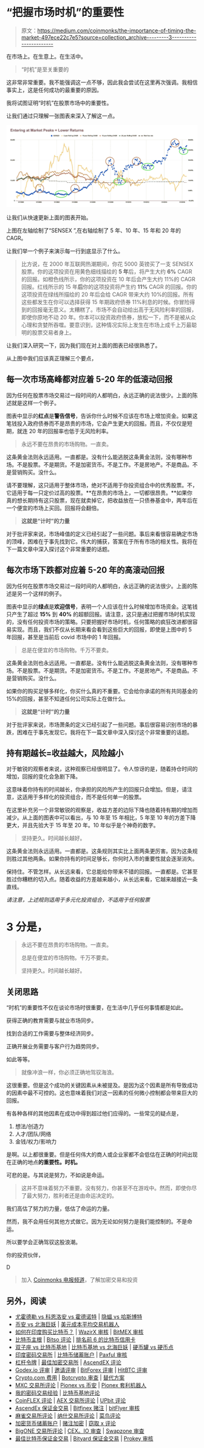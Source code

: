 # “把握市场时机”的重要性

> 原文：<https://medium.com/coinmonks/the-importance-of-timing-the-market-497ece22c7e5?source=collection_archive---------3----------------------->

在市场上。在生意上。在生活中。

> “时机”是至关重要的

这非常非常重要。我不能强调这一点不够，因此我会尝试在这里再次强调。我相信事实上，这是任何成功的最重要的原因。

我将试图证明“时机”在股票市场中的重要性。

让我们通过只理解一张图表来深入了解这一点。

![](img/290d67182ee6782798c59a24a62453ff.png)

让我们从快速更新上面的图表开始。

上图在左轴绘制了“SENSEX ”,在右轴绘制了 5 年、10 年、15 年和 20 年的 CAGR。

让我们举一个例子来演示每一行到底显示了什么。

> 比方说，在 2000 年互联网热潮期间，你花 5000 英镑买了一支 SENSEX 股票。你的这项投资在用黄色细线描绘的 **5 年**后，将产生大约 **6%** CAGR 的回报。如橙色线所示，你的这项投资在 10 年后会产生大约 11%的 CAGR 回报。红线所示的 15 年**后**你的这项投资将产生约 **11%** CAGR 的回报。你的这项投资在绿线所描绘的 20 年后会给 CAGR 带来大约 10%的回报。所有这些都发生在你可以选择获得 15 年期政府债券 11%利息的时候。你冒险得到的回报毫无意义。太糟糕了。市场不会自动给出高于无风险利率的回报，即使你原地不动 20 年。你本可以投资政府债券，放松一下，而不是被从众心理和贪婪所吞噬。要意识到，这种情况实际上发生在市场上成千上万最聪明的股票交易者身上。

让我们深入研究一下，因为我们现在对上面的图表已经很熟悉了。

从上图中我们应该真正理解三个要点，

## 每一次市场高峰都对应着 5-20 年的低滚动回报

因为任何在股票市场交易过一段时间的人都明白，永远正确的说法很少。上面的陈述就是这样一个例子。

图表中显示的**红点**是**警告信号**，告诉你什么时候不应该在市场上增加资金。如果这笔钱投入政府债券而不是昂贵的市场，它会产生更大的回报。而且，不仅仅是短期，就连 20 年的回报率也低于无风险利率。

> 永远不要在昂贵的市场购物。一直卖。

这条黄金法则永远适用。一直都是。没有什么能逃脱这条黄金法则，没有哪种市场。不是股票。不是期货。不是加密货币。不是工作。不是房地产。不是商品。不是营销购买。没什么。

请不要理解，这只适用于整体市场，绝对不适用于你投资组合中的优秀股票。不，它适用于每一只定价过高的股票。**在昂贵的市场上，一切都很昂贵。**如果你真的想长期持有这只股票，现在就卖掉它，把收益放在一只债券基金中，两年后在一个便宜的市场上买回。回报将会翻倍。

> **这就是“计时”的力量**

对于批评家来说，市场峰值的定义已经引起了一些问题。事后来看很容易确定市场的顶峰，困难在于事先找到它。伟大的捕获，答案在于所有市场的相关性。我将在下一篇文章中深入探讨这个非常重要的话题。

## 每次市场下跌都对应着 5-20 年的高滚动回报

因为任何在股票市场交易过一段时间的人都明白，永远正确的说法很少。上面的陈述是另一个这样的例子。

图表中显示的**绿点**是**欢迎信号**，表明一个人应该在什么时候增加市场资金。这笔钱只产生了超过 **15%** 到 **40%** 的超额回报。请注意，这只是通过把握市场时机实现的，没有任何投资市场的策略。只要把握好市场时机，任何策略的疯狂改进都很容易实现。而且，我们不仅从长期来看会看到这些巨大的回报，即使是上图中的 5 年回报，甚至是当前后 covid 市场中的 1 年回报。

> 总是在便宜的市场购物。千万不要卖。

这条黄金法则也永远适用。一直都是。没有什么能逃脱这条黄金法则，没有哪种市场。不是股票。不是期货。不是加密货币。不是工作。不是房地产。不是商品。不是营销购买。没什么。

如果你的购买足够多样化，你买什么真的不重要。它会给你承诺的所有共同基金的 15%的回报，甚至不知道任何公司实际上在做什么。

> **这就是“计时”的力量**

对于批评家来说，市场萧条的定义已经引起了一些问题。事后很容易识别市场的暴跌，困难在于事先发现它。我将在下一篇文章中深入探讨这个非常重要的话题。

## **持有期越长=收益越大，风险越小**

对于敏锐的观察者来说，这种观察已经很明显了。令人惊讶的是，随着持仓时间的增加，回报的变化会急剧下降。

这意味着你持有的时间越长，你承担的风险所产生的回报只会增加。但是，请注意，这适用于多样化的投资组合，而不是任何单一的股票。

在这里补充另一个非常敏锐的观察是，收益方差的边际下降也随着持有期的增加而减少。从上面的图表中可以看出，与 10 年至 15 年相比，5 年至 10 年的方差下降更大，并且先验大于 15 年至 20 年。10 年似乎是个神奇的数字。

> 坚持更久。时间越长越好。

这条黄金法则永远适用。一直都是。这条规则其实比上面两条更厉害。因为这条规则胜过其他两条。如果你持有的时间足够长，你何时入市的重要性就会逐渐消失。

保持住。不管怎样。从长远来看，它总能给你带来不错的回报。一直都是。它甚至胜过你糟糕的切入点。随着收益的方差越来越小，从长远来看，它越来越接近一条直线。

*请注意，上述规则适用于多元化投资组合，不适用于任何股票*

# 3 分是，

> 永远不要在昂贵的市场购物。一直卖。
> 
> 总是在便宜的市场购物。千万不要卖。
> 
> 坚持更久。时间越长越好。

## **关闭思路**

“时机”的重要性不仅在谈论市场时很重要，在生活中几乎任何事情都是如此。

获得正确的教育需要与就业市场同步。

找到合适的工作需要与整体经济同步。

正确开展业务需要与客户行为趋势同步。

如此等等。

> 就像冲浪一样，你必须正确地驾驭海浪。

这很重要。但是这个成功的关键因素从未被提及。是因为这个因素是所有导致成功的因素中最不可控的。这也意味着我们对这一因素的任何微小控制都会带来巨大的回报。

有各种各样的其他因素在成功中得到超过他们应得的。一些常见的疑点是，

1.  想法/创造力
2.  人才/团队/网络
3.  金钱/权力/影响力

是啊。以上都很重要。但是任何伟大的商人或企业家都不会低估在正确的时间出现在正确的地点**的重要性。时机。**

可悲的是。与其说是努力，不如说是命运。

> 这并不意味着努力不重要。没有努力，你甚至不在游戏中。然而，即使你尽了最大努力，胜利者还是由命运决定的。

我们高估了努力的力量，低估了命运的力量。

然而，我不会用任何其他方式做它。因为无论如何努力是我们能控制的。不是命运。

所以要学会正确驾驭这股浪潮。

你的投资伙伴，

D

> 加入 [Coinmonks 电报频道](https://t.me/coincodecap)，了解加密交易和投资

## 另外，阅读

*   [尤霍德勒 vs 科恩洛安 vs 霍德诺特](/coinmonks/youhodler-vs-coinloan-vs-hodlnaut-b1050acde55a) | [隐蝠 vs 哈斯博特](https://blog.coincodecap.com/cryptohopper-vs-haasbot)
*   [币安 vs 北海巨妖](https://blog.coincodecap.com/binance-vs-kraken) | [美元成本平均交易机器人](https://blog.coincodecap.com/pionex-dca-bot)
*   [如何在印度购买比特币？](/coinmonks/buy-bitcoin-in-india-feb50ddfef94) | [WazirX 审核](/coinmonks/wazirx-review-5c811b074f5b) | [BitMEX 审核](https://blog.coincodecap.com/bitmex-review)
*   [比特币主根](https://blog.coincodecap.com/bitcoin-taproot) | [Bitso 评论](https://blog.coincodecap.com/bitso-review) | [排名前 6 的比特币信用卡](/coinmonks/bitcoin-credit-card-bc8ab6f377c6)
*   [双子座 vs 比特币基地](https://blog.coincodecap.com/gemini-vs-coinbase) | [比特币基地 vs 北海巨妖](https://blog.coincodecap.com/kraken-vs-coinbase) | [硬币罐 vs 硬币点](https://blog.coincodecap.com/coinspot-vs-coinjar)
*   [印度密码交易所](/coinmonks/bitcoin-exchange-in-india-7f1fe79715c9) | [比特币储蓄账户](/coinmonks/bitcoin-savings-account-e65b13f92451) | [Paxful 审核](/coinmonks/paxful-review-4daf2354ab70)
*   [杠杆令牌](/coinmonks/leveraged-token-3f5257808b22) | [最佳加密交易所](/coinmonks/crypto-exchange-dd2f9d6f3769) | [AscendEX 评论](/coinmonks/ascendex-review-53e829cf75fa)
*   [Godex.io 评审](/coinmonks/godex-io-review-7366086519fb) | [邀请评审](/coinmonks/invity-review-70f3030c0502) | [BitForex 评审](https://blog.coincodecap.com/bitforex-review) | [HitBTC 评审](/coinmonks/hitbtc-review-c5143c5d53c2)
*   [Crypto.com 费用](/coinmonks/binance-fees-8588ec17965) | [Botcrypto 审查](/coinmonks/botcrypto-review-2021-build-your-own-trading-bot-coincodecap-6b8332d736c7) | [替代方案](https://blog.coincodecap.com/crypto-com-alternatives)
*   [MXC 交易所评论](/coinmonks/mxc-exchange-review-3af0ec1cba8c) | [Pionex vs 币安](https://blog.coincodecap.com/pionex-vs-binance) | [Pionex 套利机器人](https://blog.coincodecap.com/pionex-arbitrage-bot)
*   [我的密码交易经验](/coinmonks/my-experience-with-crypto-copy-trading-d6feb2ce3ac5) | [比特币基地评论](/coinmonks/coinbase-review-6ef4e0f56064)
*   [CoinFLEX 评论](https://blog.coincodecap.com/coinflex-review) | [AEX 交易所评论](https://blog.coincodecap.com/aex-exchange-review) | [UPbit 评论](https://blog.coincodecap.com/upbit-review)
*   [AscendEx 保证金交易](https://blog.coincodecap.com/ascendex-margin-trading) | [Bitfinex 赌注](https://blog.coincodecap.com/bitfinex-staking) | [bitFlyer 审核](https://blog.coincodecap.com/bitflyer-review)
*   [麻雀交易所评论](https://blog.coincodecap.com/sparrow-exchange-review) | [纳什交易所评论](https://blog.coincodecap.com/nash-exchange-review) | [菜鸟评论](https://blog.coincodecap.com/probit-review)
*   [加密货币储蓄账户](/coinmonks/cryptocurrency-savings-accounts-be3bc0feffbf) | [赌注加密](https://blog.coincodecap.com/staking-crypto) | [窃取 x 评论](/coinmonks/stealthex-review-396c67309988)
*   [BigONE 交易所评论](/coinmonks/bigone-exchange-review-64705d85a1d4) | [CEX。IO 审查](https://blog.coincodecap.com/cex-io-review) | [Swapzone 审查](/coinmonks/swapzone-review-crypto-exchange-data-aggregator-e0ad78e55ed7)
*   [最佳比特币保证金交易](/coinmonks/bitcoin-margin-trading-exchange-bcbfcbf7b8e3) | [Bityard 保证金交易](https://blog.coincodecap.com/bityard-margin-trading) | [Prokey 审核](/coinmonks/prokey-review-26611173c13c)